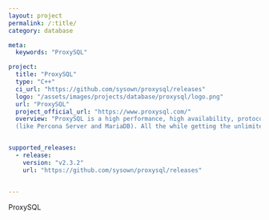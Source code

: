 ```yaml
---
layout: project
permalink: /:title/
category: database

meta:
  keywords: "ProxySQL"

project:
  title: "ProxySQL"
  type: "C++"
  ci_url: "https://github.com/sysown/proxysql/releases"
  logo: "/assets/images/projects/database/proxysql/logo.png"
  url: "ProxySQL"
  project_official_url: "https://www.proxysql.com/"
  overview: "ProxySQL is a high performance, high availability, protocol aware proxy for MySQL and forks
  (like Percona Server and MariaDB). All the while getting the unlimited freedom that comes with a GPL license."


supported_releases:
  - release:
    version: "v2.3.2"
    url: "https://github.com/sysown/proxysql/releases"


---
```


<p>ProxySQL</p>
